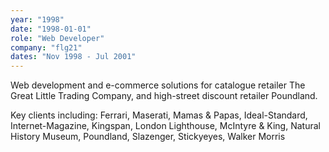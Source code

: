 ```yaml
---
year: "1998"
date: "1998-01-01"
role: "Web Developer"
company: "flg21"
dates: "Nov 1998 - Jul 2001"
---
```


Web development and e-commerce solutions for catalogue retailer The Great Little Trading Company, and high-street discount retailer Poundland.

Key clients including: Ferrari, Maserati, Mamas & Papas, Ideal-Standard, Internet-Magazine, Kingspan, London Lighthouse, McIntyre & King, Natural History Museum, Poundland, Slazenger, Stickyeyes, Walker Morris
